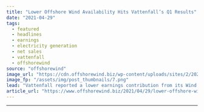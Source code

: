 ```yaml
---
title: "Lower Offshore Wind Availability Hits Vattenfall’s Q1 Results"
date: "2021-04-29"
tags: 
  - featured
  - headlines
  - earnings
  - electricity generation
  - net sales
  - vattenfall
  - offshorewind
source: "offshorewind"
image_url: "https://cdn.offshorewind.biz/wp-content/uploads/sites/2/2020/04/29110439/Horns-Rev-3.png"
image_fp: "/assets/img/post_thumbnails/7.png"
lead: "Vattenfall reported a lower earnings contribution from its Wind operating segment in the first"
article_url: "https://www.offshorewind.biz/2021/04/29/lower-offshore-wind-availability-hits-vattenfalls-q1-results/"
---
```


---
